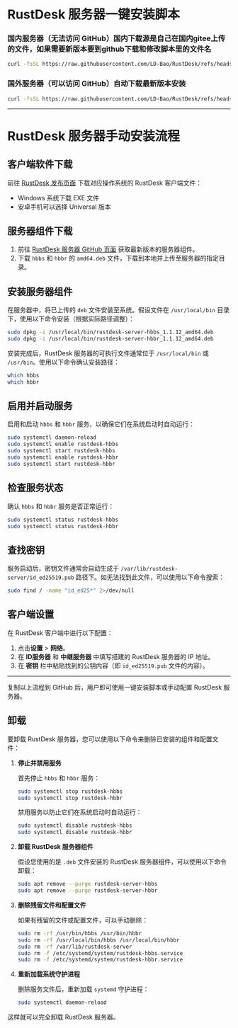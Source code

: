 # RustDesk 服务器一键安装脚本

### 国内服务器（无法访问 GitHub）国内下载源是自己在国内gitee上传的文件，如果需要新版本要到github下载和修改脚本里的文件名
```bash
curl -fsSL https://raw.githubusercontent.com/LD-Bao/RustDesk/refs/heads/main/rustdesk_install-ch.sh | bash
```

### 国外服务器（可以访问 GitHub）自动下载最新版本安装
```bash
curl -fsSL https://raw.githubusercontent.com/LD-Bao/RustDesk/refs/heads/main/rustdesk_install.sh | bash
```

---

# RustDesk 服务器手动安装流程

## 客户端软件下载
前往 [RustDesk 发布页面](https://github.com/rustdesk/rustdesk/releases/tag/1.3.2) 下载对应操作系统的 RustDesk 客户端文件：
- Windows 系统下载 EXE 文件
- 安卓手机可以选择 Universal 版本

## 服务器组件下载
1. 前往 [RustDesk 服务器 GitHub 页面](https://github.com/rustdesk/rustdesk-server) 获取最新版本的服务器组件。
2. 下载 `hbbs` 和 `hbbr` 的 `amd64.deb` 文件，下载到本地并上传至服务器的指定目录。

## 安装服务器组件
在服务器中，将已上传的 `deb` 文件安装至系统。假设文件在 `/usr/local/bin` 目录下，使用以下命令安装（根据实际路径调整）：

```bash
sudo dpkg -i /usr/local/bin/rustdesk-server-hbbs_1.1.12_amd64.deb
sudo dpkg -i /usr/local/bin/rustdesk-server-hbbr_1.1.12_amd64.deb
```

安装完成后，RustDesk 服务器的可执行文件通常位于 `/usr/local/bin` 或 `/usr/bin`。使用以下命令确认安装路径：

```bash
which hbbs
which hbbr
```

## 启用并启动服务
启用和启动 `hbbs` 和 `hbbr` 服务，以确保它们在系统启动时自动运行：

```bash
sudo systemctl daemon-reload
sudo systemctl enable rustdesk-hbbs
sudo systemctl start rustdesk-hbbs
sudo systemctl enable rustdesk-hbbr
sudo systemctl start rustdesk-hbbr
```

## 检查服务状态
确认 `hbbs` 和 `hbbr` 服务是否正常运行：

```bash
sudo systemctl status rustdesk-hbbs
sudo systemctl status rustdesk-hbbr
```

## 查找密钥
服务启动后，密钥文件通常会自动生成于 `/var/lib/rustdesk-server/id_ed25519.pub` 路径下。如无法找到此文件，可以使用以下命令搜索：

```bash
sudo find / -name "id_ed25*" 2>/dev/null
```

## 客户端设置
在 RustDesk 客户端中进行以下配置：
1. 点击**设置** > **网络**。
2. 在 **ID服务器** 和 **中继服务器** 中填写搭建的 RustDesk 服务器的 IP 地址。
3. 在 **密钥** 栏中粘贴找到的公钥内容（即 `id_ed25519.pub` 文件的内容）。

---

复制以上流程到 GitHub 后，用户即可使用一键安装脚本或手动配置 RustDesk 服务器。

## 卸载
要卸载 RustDesk 服务器，您可以使用以下命令来删除已安装的组件和配置文件：

1. **停止并禁用服务**

   首先停止 `hbbs` 和 `hbbr` 服务：

   ```bash
   sudo systemctl stop rustdesk-hbbs
   sudo systemctl stop rustdesk-hbbr
   ```

   禁用服务以防止它们在系统启动时自动运行：

   ```bash
   sudo systemctl disable rustdesk-hbbs
   sudo systemctl disable rustdesk-hbbr
   ```

2. **卸载 RustDesk 服务器组件**

   假设您使用的是 `.deb` 文件安装的 RustDesk 服务器组件，可以使用以下命令卸载：

   ```bash
   sudo apt remove --purge rustdesk-server-hbbs
   sudo apt remove --purge rustdesk-server-hbbr
   ```

3. **删除残留文件和配置文件**

   如果有残留的文件或配置文件，可以手动删除：

   ```bash
   sudo rm -rf /usr/bin/hbbs /usr/bin/hbbr
   sudo rm -rf /usr/local/bin/hbbs /usr/local/bin/hbbr
   sudo rm -rf /var/lib/rustdesk-server
   sudo rm -f /etc/systemd/system/rustdesk-hbbs.service
   sudo rm -f /etc/systemd/system/rustdesk-hbbr.service
   ```

4. **重新加载系统守护进程**

   删除服务文件后，重新加载 `systemd` 守护进程：

   ```bash
   sudo systemctl daemon-reload
   ```

这样就可以完全卸载 RustDesk 服务器。
